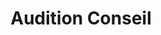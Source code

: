 ---
title: "Audition Conseil"
url: /saint-chamond/audition-conseil/
shop: les appareils auditifs
---